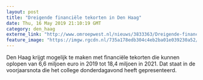 ```yaml
---
layout: post
title: "Dreigende financiële tekorten in Den Haag"
date: Thu, 16 May 2019 21:10:19 GMT
category: den_haag
externe_link: "http://www.omroepwest.nl/nieuws/3833363/Dreigende-financiele-tekorten-in-Den-Haag"
feature_image: "https://imgw.rgcdn.nl/735a178edb304c4eb2ba01e039230a52/opener/3833364.jpg"
---
```


Den Haag krijgt mogelijk te maken met financiële tekorten die kunnen oplopen van 6,6 miljoen euro in 2019 tot 18,4 miljoen in 2021. Dat staat in de voorjaarsnota die het college donderdagavond heeft gepresenteerd.
